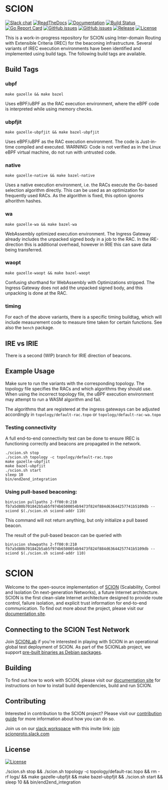 # SCION

[![Slack chat](https://img.shields.io/badge/chat%20on-slack-blue?logo=slack)](https://scionproto.slack.com)
[![ReadTheDocs](https://img.shields.io/badge/doc-reference-blue?version=latest&style=flat&label=docs&logo=read-the-docs&logoColor=white)](https://docs.scion.org/en/latest)
[![Documentation](https://img.shields.io/badge/go.dev-reference-007d9c?logo=go&logoColor=white)](https://pkg.go.dev/github.com/scionproto/scion)
[![Build Status](https://badge.buildkite.com/e7ca347d947c23883ad7c3a4d091c2df5ae7feb52b238d29a1.svg?branch=master)](https://buildkite.com/scionproto/scion)
[![Go Report Card](https://goreportcard.com/badge/github.com/scionproto/scion)](https://goreportcard.com/report/github.com/scionproto/scion)
[![GitHub issues](https://img.shields.io/github/issues/scionproto/scion/help%20wanted.svg?label=help%20wanted&color=purple)](https://github.com/scionproto/scion/issues?q=is%3Aopen+is%3Aissue+label%3A%22help+wanted%22)
[![GitHub issues](https://img.shields.io/github/issues/scionproto/scion/good%20first%20issue.svg?label=good%20first%20issue&color=purple)](https://github.com/scionproto/scion/issues?q=is%3Aopen+is%3Aissue+label%3A%22good+first+issue%22)
[![Release](https://img.shields.io/github/release-pre/scionproto/scion.svg)](https://github.com/scionproto/scion/releases)
[![License](https://img.shields.io/github/license/scionproto/scion.svg?maxAge=2592000)](https://github.com/scionproto/scion/blob/master/LICENSE)



This is a work-in-progress repository for SCION using Inter-domain Routing with Extensible Criteria (IREC) for the beaconing infrastructure. Several variants of IREC execution environments have been identified and implemented using build tags. The following build tags are available.

## Build Tags
### ubpf
```make gazelle && make bazel```

Uses eBPF/uBPF as the RAC execution environment, where the eBPF code is interpreted while using memory checks.
### ubpfjit
```make gazelle-ubpfjit && make bazel-ubpfjit```

Uses eBPF/uBPF as the RAC execution environment. The code is Just-in-time compiled and executed. WARNING: Code is not verified as in the Linux eBPF virtual machine, do not run with untrusted code.
### native
```make gazelle-native && make bazel-native```

Uses a native execution environment, i.e. the RACs execute the Go-based selection algorithm directly. This can be used as an optimization for frequently used RACs. As the algorithm is fixed, this option ignores alhorithm hashes.

### wa
```make gazelle-wa && make bazel-wa```

WebAssembly optimized execution environment. The Ingress Gateway already includes the unpacked signed body in a job to the RAC. In the IRE-direction this is additional overhead, however in IRIE this can save data being transferred.

### waopt
```make gazelle-waopt && make bazel-waopt```

Confusing shorthand for WebAssembly with Optimizations stripped. The Ingress Gateway does not add the unpacked signed body, and this unpacking is done at the RAC.

### timing
For each of the above variants, there is a specific timing buildtag, which will include measurement code to measure time taken for certain functions. See also the ```bench``` package.

## IRE vs IRIE
There is a second (WIP) branch for IRIE direction of beacons. 

## Example Usage
Make sure to run the variants with the corresponding topology. The topology file specifies the RACs and which algorithms they should use. When using the incorrect topology file, the uBPF execution environment may attempt to run a WASM algorithm and fail. 

The algorithms that are registered at the ingress gateways can be adjusted accordingly in ```topology/default-rac.topo``` or ```topology/default-rac-wa.topo```

### Testing connectivity
A full end-to-end connectivity test can be done to ensure IREC is functioning correctly and beacons are propagated in the network.
```
./scion.sh stop
./scion.sh topology -c topology/default-rac.topo
make gazelle-ubpfjit
make bazel-ubpfjit
./scion.sh start
sleep 10
bin/end2end_integration
```

### Using pull-based beaconing:
```
bin\scion pullpaths 2-ff00:0:210 fb7a5d80b701842b5ab5f974b6500054b9473f824f884d63644257741b5109db --sciond $(./scion.sh sciond-addr 110)
```

This command will not return anything, but only initialize a pull based beacon.

The result of the pull-based beacon can be queried with
```
bin\scion showpaths 2-ff00:0:210 fb7a5d80b701842b5ab5f974b6500054b9473f824f884d63644257741b5109db --sciond $(./scion.sh sciond-addr 110)
```




# SCION
Welcome to the open-source implementation of
[SCION](http://www.scion-architecture.net) (Scalability, Control and Isolation
On next-generation Networks), a future Internet architecture. SCION is the first
clean-slate Internet architecture designed to provide route control, failure
isolation, and explicit trust information for end-to-end communication. To find
out more about the project, please visit our [documentation
site](https://docs.scion.org/en/latest/).

## Connecting to the SCION Test Network

Join [SCIONLab](https://www.scionlab.org) if you're interested in playing with
SCION in an operational global test deployment of SCION. As part of the SCIONLab
project, we support [pre-built binaries as Debian
packages](https://docs.scionlab.org/content/install/).

## Building

To find out how to work with SCION, please visit our [documentation
site](https://docs.scion.org/en/latest/contribute.html#setting-up-the-development-environment)
for instructions on how to install build dependencies, build and run SCION.

## Contributing

Interested in contribution to the SCION project? Please visit our
[contribution guide](https://docs.scion.org/en/latest/contribute.html)
for more information about how you can do so.

Join us on our [slack workspace](https://scionproto.slack.com) with this invite link:
[join scionproto.slack.com](https://join.slack.com/t/scionproto/shared_invite/zt-1gtgkuvk3-vQzq3gPOWOL6T58yu45vXg)

## License

[![License](https://img.shields.io/github/license/scionproto/scion.svg?maxAge=2592000)](https://github.com/scionproto/scion/blob/master/LICENSE)

./scion.sh stop && ./scion.sh topology -c topology/default-rac.topo && rm -rf logs/ && make gazelle-ubpfjit && make bazel-ubpfjit && ./scion.sh start && sleep 10 && bin/end2end_integration
